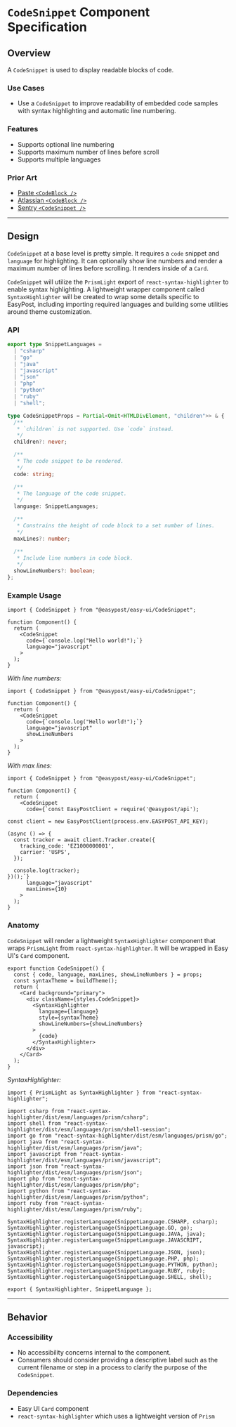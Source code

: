 # `CodeSnippet` Component Specification

## Overview

A `CodeSnippet` is used to display readable blocks of code.

### Use Cases

- Use a `CodeSnippet` to improve readability of embedded code samples with syntax highlighting and automatic line numbering.

### Features

- Supports optional line numbering
- Supports maximum number of lines before scroll
- Supports multiple languages

### Prior Art

- [Paste `<CodeBlock />`](https://paste.twilio.design/components/code-block)
- [Atlassian `<CodeBlock />`](https://atlassian.design/components/code/code-block)
- [Sentry `<CodeSnippet />`](https://storybook.sentry.dev/?path=/story/components-code-snippet--js)

---

## Design

`CodeSnippet` at a base level is pretty simple. It requires a `code` snippet and `language` for highlighting. It can optionally show line numbers and render a maximum number of lines before scrolling. It renders inside of a `Card`.

`CodeSnippet` will utilize the `PrismLight` export of `react-syntax-highlighter` to enable syntax highlighting. A lightweight wrapper component called `SyntaxHighlighter` will be created to wrap some details specific to EasyPost, including importing required languages and building some utilities around theme customization.

### API

```ts
export type SnippetLanguages =
  | "csharp"
  | "go"
  | "java"
  | "javascript"
  | "json"
  | "php"
  | "python"
  | "ruby"
  | "shell";

type CodeSnippetProps = Partial<Omit<HTMLDivElement, "children">> & {
  /**
   * `children` is not supported. Use `code` instead.
   */
  children?: never;

  /**
   * The code snippet to be rendered.
   */
  code: string;

  /**
   * The language of the code snippet.
   */
  language: SnippetLanguages;

  /**
   * Constrains the height of code block to a set number of lines.
   */
  maxLines?: number;

  /**
   * Include line numbers in code block.
   */
  showLineNumbers?: boolean;
};
```

### Example Usage

```tsx
import { CodeSnippet } from "@easypost/easy-ui/CodeSnippet";

function Component() {
  return (
    <CodeSnippet
      code={`console.log("Hello world!");`}
      language="javascript"
    >
  );
}
```

_With line numbers:_

```tsx
import { CodeSnippet } from "@easypost/easy-ui/CodeSnippet";

function Component() {
  return (
    <CodeSnippet
      code={`console.log("Hello world!");`}
      language="javascript"
      showLineNumbers
    >
  );
}
```

_With max lines:_

```tsx
import { CodeSnippet } from "@easypost/easy-ui/CodeSnippet";

function Component() {
  return (
    <CodeSnippet
      code={`const EasyPostClient = require('@easypost/api');

const client = new EasyPostClient(process.env.EASYPOST_API_KEY);

(async () => {
  const tracker = await client.Tracker.create({
    tracking_code: 'EZ1000000001',
    carrier: 'USPS',
  });

  console.log(tracker);
})();`}
      language="javascript"
      maxLines={10}
    >
  );
}
```

### Anatomy

`CodeSnippet` will render a lightweight `SyntaxHighlighter` component that wraps `PrismLight` from `react-syntax-highlighter`. It will be wrapped in Easy UI's `Card` component.

```tsx
export function CodeSnippet() {
  const { code, language, maxLines, showLineNumbers } = props;
  const syntaxTheme = buildTheme();
  return (
    <Card background="primary">
      <div className={styles.CodeSnippet}>
        <SyntaxHighlighter
          language={language}
          style={syntaxTheme}
          showLineNumbers={showLineNumbers}
        >
          {code}
        </SyntaxHighlighter>
      </div>
    </Card>
  );
}
```

_SyntaxHighlighter:_

```tsx
import { PrismLight as SyntaxHighlighter } from "react-syntax-highlighter";

import csharp from "react-syntax-highlighter/dist/esm/languages/prism/csharp";
import shell from "react-syntax-highlighter/dist/esm/languages/prism/shell-session";
import go from "react-syntax-highlighter/dist/esm/languages/prism/go";
import java from "react-syntax-highlighter/dist/esm/languages/prism/java";
import javascript from "react-syntax-highlighter/dist/esm/languages/prism/javascript";
import json from "react-syntax-highlighter/dist/esm/languages/prism/json";
import php from "react-syntax-highlighter/dist/esm/languages/prism/php";
import python from "react-syntax-highlighter/dist/esm/languages/prism/python";
import ruby from "react-syntax-highlighter/dist/esm/languages/prism/ruby";

SyntaxHighlighter.registerLanguage(SnippetLanguage.CSHARP, csharp);
SyntaxHighlighter.registerLanguage(SnippetLanguage.GO, go);
SyntaxHighlighter.registerLanguage(SnippetLanguage.JAVA, java);
SyntaxHighlighter.registerLanguage(SnippetLanguage.JAVASCRIPT, javascript);
SyntaxHighlighter.registerLanguage(SnippetLanguage.JSON, json);
SyntaxHighlighter.registerLanguage(SnippetLanguage.PHP, php);
SyntaxHighlighter.registerLanguage(SnippetLanguage.PYTHON, python);
SyntaxHighlighter.registerLanguage(SnippetLanguage.RUBY, ruby);
SyntaxHighlighter.registerLanguage(SnippetLanguage.SHELL, shell);

export { SyntaxHighlighter, SnippetLanguage };
```

---

## Behavior

### Accessibility

- No accessibility concerns internal to the component.
- Consumers should consider providing a descriptive label such as the current filename or step in a process to clarify the purpose of the `CodeSnippet`.

### Dependencies

- Easy UI `Card` component
- `react-syntax-highlighter` which uses a lightweight version of `Prism`

